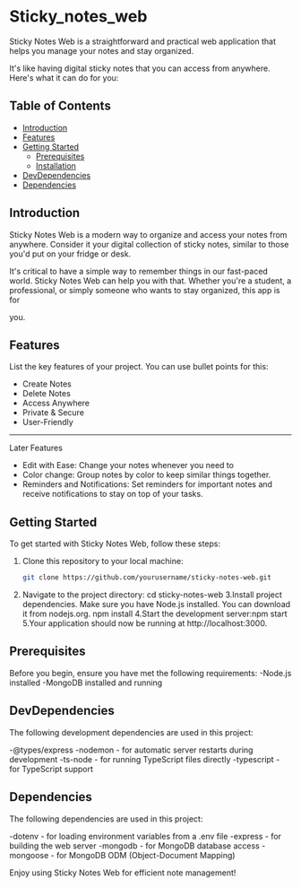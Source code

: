 # Sticky_notes_web

Sticky Notes Web is a straightforward and practical web application that helps you manage your notes and stay organized. 

It's like having digital sticky notes that you can access from anywhere. Here's what it can do for you:

## Table of Contents
- [Introduction](#introduction)
- [Features](#features)
- [Getting Started](#getting-started)
  - [Prerequisites](#prerequisites)
  - [Installation](#installation)
- [DevDependencies](#DevDependencies)
- [Dependencies](#Dependencies)


## Introduction

Sticky Notes Web is a modern way to organize and access your notes from anywhere. Consider it your digital collection of sticky notes, similar to those you'd put on your fridge or desk.

It's critical to have a simple way to remember things in our fast-paced world. Sticky Notes Web can help you with that. Whether you're a student, a professional, or simply someone who wants to stay organized, this app is for 

you.


## Features

List the key features of your project. You can use bullet points for this:

- Create Notes
- Delete Notes
- Access Anywhere
- Private & Secure
- User-Friendly

-------------------------
Later Features 

- Edit with Ease: Change your notes whenever you need to
- Color change: Group notes by color to keep similar things together.
- Reminders and Notifications: Set reminders for important notes and receive notifications to stay on top of your tasks.

## Getting Started

To get started with Sticky Notes Web, follow these steps:

1. Clone this repository to your local machine:

   ```bash
   git clone https://github.com/yourusername/sticky-notes-web.git

2. Navigate to the project directory: cd sticky-notes-web
3.Install project dependencies. Make sure you have Node.js installed. You can download it from nodejs.org. npm install
4.Start the development server:npm start
5.Your application should now be running at http://localhost:3000.

## Prerequisites
Before you begin, ensure you have met the following requirements:
-Node.js installed
-MongoDB installed and running

## DevDependencies
The following development dependencies are used in this project:

-@types/express
-nodemon - for automatic server restarts during development
-ts-node - for running TypeScript files directly
-typescript - for TypeScript support

## Dependencies
The following dependencies are used in this project:

-dotenv - for loading environment variables from a .env file
-express - for building the web server
-mongodb - for MongoDB database access
-mongoose - for MongoDB ODM (Object-Document Mapping)

Enjoy using Sticky Notes Web for efficient note management!



